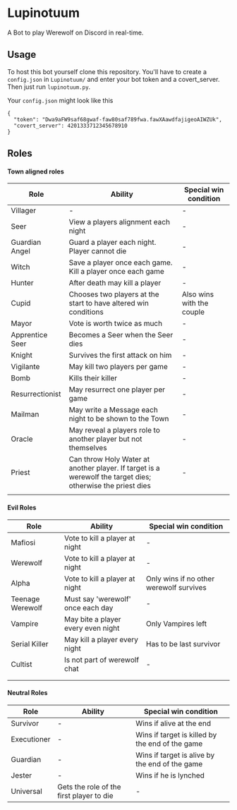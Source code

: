 

# Lupinotuum
A Bot to play Werewolf on Discord in real-time.

## Usage

To host this bot yourself clone this repository. You'll have to create a `config.json` in `Lupinotuum/` and enter your bot token and a covert_server. Then just run `lupinotuum.py`.

Your `config.json` might look like this

    {
      "token": "Dwa9aFW9saf68gwaf-faw80saf789fwa.fawXAawdfajigeoAIWZUk",
      "covert_server": 4201333712345678910
    }


## Roles
#### Town aligned roles

|Role                           |Ability                      |Special win condition
|-------------------------------|-----------------------------|---------|
|Villager|-|-|
|Seer|View a players alignment each night|-|
|Guardian Angel|Guard a player each night. Player cannot die|-|
|Witch|Save a player once each game. Kill a player once each game|-|
|Hunter|After death may kill a player|-|
|Cupid|Chooses two players at the start to have altered win conditions|Also wins with the couple|
|Mayor|Vote is worth twice as much|-|
|Apprentice Seer|Becomes a Seer when the Seer dies|-|
|Knight|Survives the first attack on him|-|
|Vigilante|May kill two players per game|-|
|Bomb|Kills their killer|-|
|Resurrectionist|May resurrect one player per game|-|
|Mailman|May write a Message each night to be shown to the Town|-|
|Oracle|May reveal a players role to another player but not themselves|-|
|Priest|Can throw Holy Water at another player. If target is a werewolf the target dies; otherwise the priest dies|-|
||||

#### Evil Roles
|Role                           |Ability                      |Special win condition
|-------------------------------|-----------------------------|---------|
|Mafiosi|Vote to kill a player at night|-|
|Werewolf|Vote to kill a player at night|-|
|Alpha|Vote to kill a player at night|Only wins if no other werewolf survives|
|Teenage Werewolf|Must say 'werewolf' once each day|-|
|Vampire|May bite a player every even night|Only Vampires left|
|Serial Killer|May kill a player every night|Has to be last survivor|
|Cultist|Is not part of werewolf chat|-|
||||
||||

#### Neutral Roles
|Role                           |Ability                      |Special win condition
|-------------------------------|-----------------------------|---------|
|Survivor|-|Wins if alive at the end|
|Executioner|-|Wins if target is killed by the end of the game|
|Guardian|-|Wins if target is alive by the end of the game|
|Jester|-|Wins if he is lynched|
|Universal|Gets the role of the first player to die|-|
